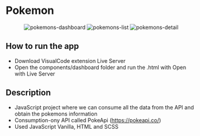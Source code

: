 # Pokemon

<p align="center">
    <img src="https://trello-attachments.s3.amazonaws.com/606b2ae98fdcaf38c8ff3ea2/60b491868ec961305b7e731f/9760f7e41161342847bc5311c8aff432/dashboard.PNG" alt="pokemons-dashboard">
    <img src="https://trello-attachments.s3.amazonaws.com/606b2ae98fdcaf38c8ff3ea2/60b491868ec961305b7e731f/634d3c99a1675fd77a5a2fe3e28ed744/list.PNG" alt="pokemons-list">
    <img src="https://trello-attachments.s3.amazonaws.com/606b2ae98fdcaf38c8ff3ea2/60b491868ec961305b7e731f/64489811bf453930aee564ca16fb9a1f/detail.PNG" alt="pokemons-detail">
</p>

## How to run the app

- Download VisualCode extension Live Server
- Open the components/dashboard folder and run the .html with Open with Live Server

## Description

- JavaScript project where we can consume all the data from the API and obtain the pokemons information
- Consumption-ony API called PokeApi (https://pokeapi.co/)
- Used JavaScript Vanilla, HTML and SCSS